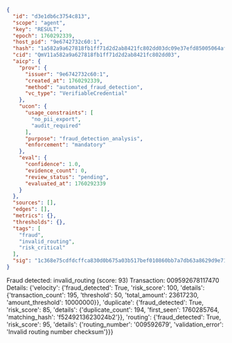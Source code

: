 ```json
{
  "id": "d3e1db6c3754c813",
  "scope": "agent",
  "key": "RESULT",
  "epoch": 1760292339,
  "host_pid": "9e6742732c60:1",
  "hash": "1a582a9a627818fb1ff71d2d2ab8421fc802dd03dc09e37efd85005064af041e",
  "cid": "QmV11a582a9a627818fb1ff71d2d2ab8421fc802dd03",
  "aicp": {
    "prov": {
      "issuer": "9e6742732c60:1",
      "created_at": 1760292339,
      "method": "automated_fraud_detection",
      "vc_type": "VerifiableCredential"
    },
    "ucon": {
      "usage_constraints": [
        "no_pii_export",
        "audit_required"
      ],
      "purpose": "fraud_detection_analysis",
      "enforcement": "mandatory"
    },
    "eval": {
      "confidence": 1.0,
      "evidence_count": 0,
      "review_status": "pending",
      "evaluated_at": 1760292339
    }
  },
  "sources": [],
  "edges": [],
  "metrics": {},
  "thresholds": {},
  "tags": [
    "fraud",
    "invalid_routing",
    "risk_critical"
  ],
  "sig": "1c368e75cdfdcffca830d0b675a03b517bef010860bb7a7db63a8629d9e714a4"
}
```

Fraud detected: invalid_routing (score: 93)
Transaction: 009592678117470
Details: {'velocity': {'fraud_detected': True, 'risk_score': 100, 'details': {'transaction_count': 195, 'threshold': 50, 'total_amount': 23617230, 'amount_threshold': 10000000}}, 'duplicate': {'fraud_detected': True, 'risk_score': 85, 'details': {'duplicate_count': 194, 'first_seen': 1760285764, 'matching_hash': 'f5249213623024b2'}}, 'routing': {'fraud_detected': True, 'risk_score': 95, 'details': {'routing_number': '009592679', 'validation_error': 'Invalid routing number checksum'}}}